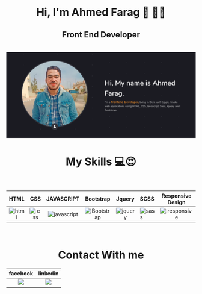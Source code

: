 <div align="center">
  
<h1 align="center"> Hi, I'm Ahmed Farag 👋 👨‍💻</h1>
<h2 align="center">Front End Developer</h2>
  
<br>
<img src="Mydetails.png" alt="banner that says Ahmed Farag - Front End Developer">
<br>

  
<h1>My Skills 💻😍</h1>
<br>
  
| HTML | CSS | JAVASCRIPT | Bootstrap | Jquery  | SCSS | Responsive Design |
|:----:|:---:|:----------:|:---------:|:-------:|:-----|:-----------------:|
|![html](https://img.icons8.com/color/48/000000/html-5--v1.png)|![css](https://img.icons8.com/color/48/000000/css3.png)|![javascript](https://img.icons8.com/color/48/000000/javascript--v2.png)|![Bootstrap](https://img.icons8.com/color/48/000000/bootstrap.png)| ![jquery](https://img.icons8.com/external-tal-revivo-shadow-tal-revivo/24/000000/external-jquery-is-a-javascript-library-designed-to-simplify-html-logo-shadow-tal-revivo.png)|![sass](https://img.icons8.com/color/48/000000/sass-avatar.png) | ![responsive](https://img.icons8.com/external-xnimrodx-blue-xnimrodx/64/000000/external-responsive-seo-and-marketing-xnimrodx-blue-xnimrodx-2.png)

  
<br>
  
# Contact With me
| facebook | linkedin |
|:--------:|:--------:|
|<a href="https://www.facebook.com/ahmedf.elbrazily/"><img src="https://img.icons8.com/color/48/000000/facebook-new.png"/></a>|<a href="https://www.linkedin.com/in/ahmed-farag-395702199"><img src="https://img.icons8.com/fluency/48/000000/linkedin.png"/></a>|

  
</div>
